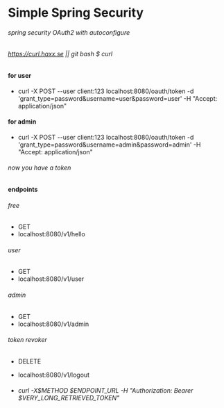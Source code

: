 # Simple Spring Security
###### _spring security OAuth2 with autoconfigure_

###### https://curl.haxx.se || git bash $ curl

#### for user
* curl -X POST --user client:123 localhost:8080/oauth/token -d 'grant_type=password&username=user&password=user' -H "Accept: application/json"
#### for admin
* curl -X POST --user client:123 localhost:8080/oauth/token -d 'grant_type=password&username=admin&password=admin' -H "Accept: application/json"

###### _now you have a token_
#### endpoints

###### _free_
- GET
- localhost:8080/v1/hello

###### _user_
- GET
- localhost:8080/v1/user

###### _admin_
- GET
- localhost:8080/v1/admin

###### _token revoker_
- DELETE
- localhost:8080/v1/logout

- ###### curl -X$METHOD $ENDPOINT_URL -H "Authorization: Bearer $VERY_LONG_RETRIEVED_TOKEN"
